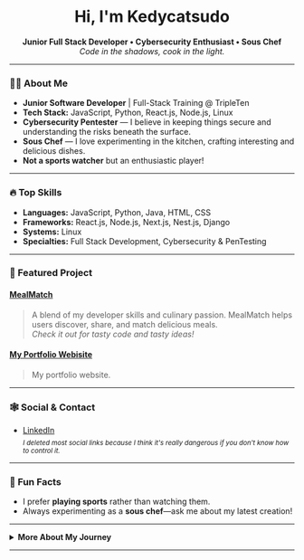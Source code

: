<!-- Kedycatsudo | GitHub Profile -->

<h1 align="center"> Hi, I'm Kedycatsudo</h1>

<p align="center">
  <strong>Junior Full Stack Developer • Cybersecurity Enthusiast • Sous Chef</strong><br>
  <em>Code in the shadows, cook in the light.</em>
</p>

---

### 🕵️‍♂️ About Me

- **Junior Software Developer** | Full-Stack Training @ TripleTen  
- **Tech Stack:** JavaScript, Python, React.js, Node.js, Linux  
- **Cybersecurity Pentester** — I believe in keeping things secure and understanding the risks beneath the surface.
- **Sous Chef** — I love experimenting in the kitchen, crafting interesting and delicious dishes.
- **Not a sports watcher** but an enthusiastic player!

---

### 🔥 Top Skills
- **Languages:** JavaScript, Python, Java, HTML, CSS
- **Frameworks:** React.js, Node.js, Next.js, Nest.js, Django
- **Systems:** Linux
- **Specialties:** Full Stack Development, Cybersecurity & PenTesting

---

### 🚀 Featured Project

#### [MealMatch](https://github.com/kedycatsudo/mealmatch)
> A blend of my developer skills and culinary passion. MealMatch helps users discover, share, and match delicious meals.  
> _Check it out for tasty code and tasty ideas!_

#### [My Portfolio Webisite](https://kedycatsudo.github.io/portfolio/)
> My portfolio website.
---

### 🕸️ Social & Contact

- [LinkedIn](https://www.linkedin.com/in/dorukkocausta/)  
  <sub>*I deleted most social links because I think it's really dangerous if you don't know how to control it.*</sub>

---

### 👀 Fun Facts

- I prefer **playing sports** rather than watching them.
- Always experimenting as a **sous chef**—ask me about my latest creation!
---

<details>
<summary><b>More About My Journey</b></summary>

- 🌑 Training at TripleTen, sharpening my full-stack and cybersecurity skills.
- 🧑‍💻 Open to remote & hybrid opportunities—let's connect!
- 🕶️ Bringing a pentester’s mindset to my dev work: think ahead, code defensively.
- 🍳 Code and cook: both require creativity, discipline, and a pinch of risk.

</details>

---

